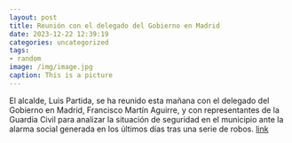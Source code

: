 ```yaml
---
layout: post
title: Reunión con el delegado del Gobierno en Madrid
date: 2023-12-22 12:39:19
categories: uncategorized
tags:
- random
image: /img/image.jpg
caption: This is a picture
---
```

El alcalde, Luis Partida, se ha reunido esta mañana con el delegado del Gobierno en Madrid, Francisco Martín Aguirre, y con representantes de la Guardia Civil para analizar la situación de seguridad en el municipio ante la alarma social generada en los últimos días tras una serie de robos.   [link](https://www.ayto-villacanada.es/noticias/reunion-con-el-delegado-del-gobierno-en-madrid/)
